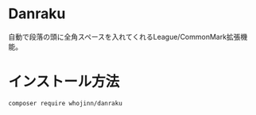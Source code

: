 # Danraku
自動で段落の頭に全角スペースを入れてくれるLeague/CommonMark拡張機能。

# インストール方法
`composer require whojinn/danraku`
